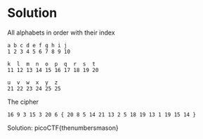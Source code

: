 
# Solution

All alphabets in order with their index

```
a b c d e f g h i j     
1 2 3 4 5 6 7 8 9 10 

k  l  m  n  o  p  q  r  s  t 
11 12 13 14 15 16 17 18 19 20

u  v  w  x  y  z
21 22 23 24 25 25
```

The cipher 

```
16 9 3 15 3 20 6 { 20 8 5 14 21 13 2 5 18 19 13 1 19 15 14 }
```

Solution:
picoCTF{thenumbersmason}
